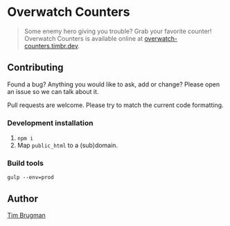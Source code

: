 # Overwatch Counters

> Some enemy hero giving you trouble? Grab your favorite counter!\
> Overwatch Counters is available online at [overwatch-counters.timbr.dev](https://overwatch-counters.timbr.dev/).

## Contributing

Found a bug? Anything you would like to ask, add or change? Please open an issue so we can talk about it.

Pull requests are welcome. Please try to match the current code formatting.

### Development installation

1. `npm i`
1. Map `public_html` to a (sub)domain.

### Build tools

`gulp --env=prod`

## Author

[Tim Brugman](https://timbr.dev/)